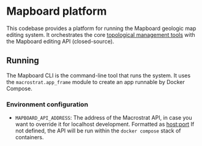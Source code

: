 # Mapboard platform

This codebase provides a platform for running the Mapboard geologic map editing system. It orchestrates
the core [topological management tools](https://github.com/Mapboard/topology-manager) with the Mapboard editing API (closed-source).


## Running

The Mapboard CLI is the command-line tool that runs the system. It uses the `macrostrat.app_frame` module
to create an app runnable by Docker Compose.

### Environment configuration

- `MAPBOARD_API_ADDRESS`: The address of the Macrostrat API, in case you want to override it for localhost development.
  Formatted as <host:port>
  If not defined, the API will be run within the `docker compose` stack of containers.
